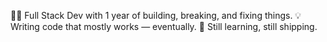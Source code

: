 
🧑‍💻 Full Stack Dev with 1 year of building, breaking, and fixing things.
💡 Writing code that mostly works — eventually.
🌱 Still learning, still shipping.


